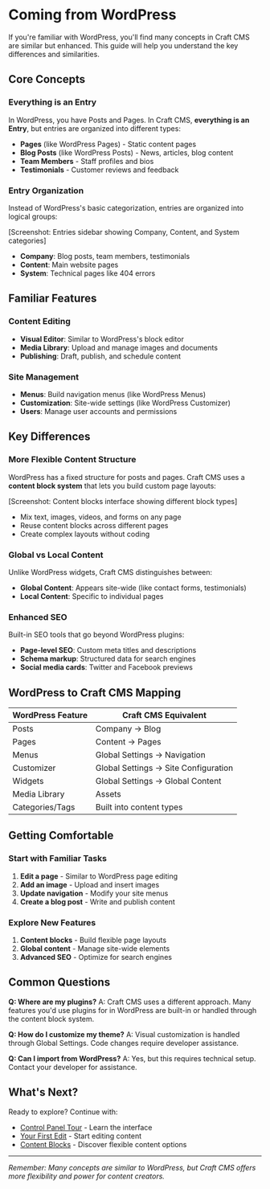 # Coming from WordPress

If you're familiar with WordPress, you'll find many concepts in Craft CMS are similar but enhanced. This guide will help you understand the key differences and similarities.

## Core Concepts

### Everything is an Entry

In WordPress, you have Posts and Pages. In Craft CMS, **everything is an Entry**, but entries are organized into different types:

- **Pages** (like WordPress Pages) - Static content pages
- **Blog Posts** (like WordPress Posts) - News, articles, blog content
- **Team Members** - Staff profiles and bios
- **Testimonials** - Customer reviews and feedback

### Entry Organization

Instead of WordPress's basic categorization, entries are organized into logical groups:

[Screenshot: Entries sidebar showing Company, Content, and System categories]

- **Company**: Blog posts, team members, testimonials
- **Content**: Main website pages
- **System**: Technical pages like 404 errors

## Familiar Features

### Content Editing
- **Visual Editor**: Similar to WordPress's block editor
- **Media Library**: Upload and manage images and documents
- **Publishing**: Draft, publish, and schedule content

### Site Management
- **Menus**: Build navigation menus (like WordPress Menus)
- **Customization**: Site-wide settings (like WordPress Customizer)
- **Users**: Manage user accounts and permissions

## Key Differences

### More Flexible Content Structure
WordPress has a fixed structure for posts and pages. Craft CMS uses a **content block system** that lets you build custom page layouts:

[Screenshot: Content blocks interface showing different block types]

- Mix text, images, videos, and forms on any page
- Reuse content blocks across different pages
- Create complex layouts without coding

### Global vs Local Content
Unlike WordPress widgets, Craft CMS distinguishes between:
- **Global Content**: Appears site-wide (like contact forms, testimonials)
- **Local Content**: Specific to individual pages

### Enhanced SEO
Built-in SEO tools that go beyond WordPress plugins:
- **Page-level SEO**: Custom meta titles and descriptions
- **Schema markup**: Structured data for search engines
- **Social media cards**: Twitter and Facebook previews

## WordPress to Craft CMS Mapping

| WordPress Feature | Craft CMS Equivalent |
|------------------|---------------------|
| Posts | Company → Blog |
| Pages | Content → Pages |
| Menus | Global Settings → Navigation |
| Customizer | Global Settings → Site Configuration |
| Widgets | Global Settings → Global Content |
| Media Library | Assets |
| Categories/Tags | Built into content types |

## Getting Comfortable

### Start with Familiar Tasks
1. **Edit a page** - Similar to WordPress page editing
2. **Add an image** - Upload and insert images
3. **Update navigation** - Modify your site menus
4. **Create a blog post** - Write and publish content

### Explore New Features
1. **Content blocks** - Build flexible page layouts
2. **Global content** - Manage site-wide elements
3. **Advanced SEO** - Optimize for search engines

## Common Questions

**Q: Where are my plugins?**
A: Craft CMS uses a different approach. Many features you'd use plugins for in WordPress are built-in or handled through the content block system.

**Q: How do I customize my theme?**
A: Visual customization is handled through Global Settings. Code changes require developer assistance.

**Q: Can I import from WordPress?**
A: Yes, but this requires technical setup. Contact your developer for assistance.

## What's Next?

Ready to explore? Continue with:
- [Control Panel Tour](dashboard-tour.md) - Learn the interface
- [Your First Edit](first-edit.md) - Start editing content
- [Content Blocks](/content-blocks/) - Discover flexible content options

---

*Remember: Many concepts are similar to WordPress, but Craft CMS offers more flexibility and power for content creators.*